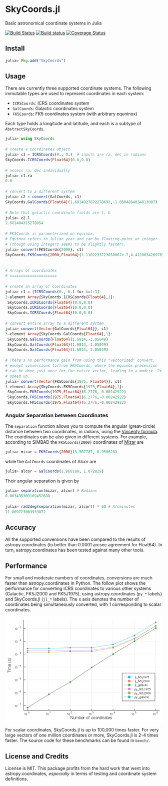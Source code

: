 SkyCoords.jl
============

Basic astronomical coordinate systems in Julia

[![Build Status](https://img.shields.io/travis/kbarbary/SkyCoords.jl.svg?style=flat-square)](https://travis-ci.org/kbarbary/SkyCoords.jl)
[![Build status](https://img.shields.io/appveyor/ci/kbarbary/skycoords-jl.svg?style=flat-square&label=windows)](https://ci.appveyor.com/project/kbarbary/skycoords-jl/branch/master)
[![Coverage Status](http://img.shields.io/coveralls/kbarbary/SkyCoords.jl.svg?style=flat-square)](https://coveralls.io/r/kbarbary/SkyCoords.jl?branch=master)

## Install

```julia
julia> Pkg.add("SkyCoords")
```

## Usage

There are currently three supported coordinate systems. The following
immutable types are used to represent coordinates in each system:

- `ICRSCoords`: ICRS coordinates system
- `GalCoords`: Galactic coordinates system
- `FK5Coords`: FK5 coordinates system (with arbitrary equninox)

Each type holds a longitude and latitude, and each is a subtype of
`AbstractSkyCoords`.

```julia
julia> using SkyCoords

# create a coordinates object
julia> c1 = ICRSCoords(0., 0.)  # inputs are ra, dec in radians
SkyCoords.ICRSCoords{Float64}(0.0,0.0)

# access ra, dec individually
julia> c1.ra
0.0

# convert to a different system
julia> c2 = convert(GalCoords, c1)
SkyCoords.GalCoords{Float64}(1.6814027872278692,-1.0504884034813007)

# Note that galactic coordinate fields are l, b
julia> c2.l
1.681404315278054

# FK5Coords is parameterized on equinox.
# Equinox refers to Julian year and can be floating-point or integer
# (though using integers seems to be slightly faster).
julia> convert(FK5Coords{2000}, c1)
SkyCoords.FK5Coords{2000,Float64}(1.1102233723050067e-7,4.411803426976326e-8)


# Arrays of coordinates
# =====================

# create an array of coordinates 
julia> c1 = [ICRSCoords(0., 0.) for i=1:3]
3-element Array{SkyCoords.ICRSCoords{Float64},1}:
 SkyCoords.ICRSCoords{Float64}(0.0,0.0)
 SkyCoords.ICRSCoords{Float64}(0.0,0.0)
 SkyCoords.ICRSCoords{Float64}(0.0,0.0)

# convert entire array to a different system
julia> convert(Vector{GalCoords{Float64}}, c1)
3-element Array{SkyCoords.GalCoords{Float64},1}:
 SkyCoords.GalCoords{Float64}(1.6814,-1.05049)
 SkyCoords.GalCoords{Float64}(1.6814,-1.05049)
 SkyCoords.GalCoords{Float64}(1.6814,-1.05049)

# There's no performance gain from using this "vectorized" convert,
# except conversions to/from FK5Coords, where the equinox precession
# can be done just once for the entire vector, leading to a modest ~2x
# speed up.
julia> convert(Vector{FK5Coords{1975, Float64}}, c1)
3-element Array{SkyCoords.FK5Coords{1975,Float64},1}:
 SkyCoords.FK5Coords{1975,Float64}(6.2776,-0.00242922)
 SkyCoords.FK5Coords{1975,Float64}(6.2776,-0.00242922)
 SkyCoords.FK5Coords{1975,Float64}(6.2776,-0.00242922)
```

### Angular Separation between Coordinates

The `separation` function allows you to compute the angular (great-circle)
distance between two coordinates, in radians, using
the [Vincenty formula](http://en.wikipedia.org/wiki/Great-circle_distance).  The
coordinates can be also given in different systems.  For example, according to
SIMBAD the `FK5Coords{2000}` coordinates
of [Mizar](http://simbad.u-strasbg.fr/simbad/sim-id?Ident=MIZAR) are

```julia
julia> mizar = FK5Coords{2000}(3.507787, 0.958628)
```

while the `GalCoords` coordinates of Alcor are

```julia
julia> alcor = GalCoords(1.968189, 1.072829)
```

Their angular separation is given by

```julia
julia> separation(mizar, alcor) # Radians
0.003435309169452688

julia> rad2deg(separation(mizar, alcor)) * 60 # Arcminutes
11.809723003933872
```

## Accuracy

All the supported conversions have been compared to the results of
astropy.coordinates (to better than 0.0001 arcsec agreement for Float64).
In turn, astropy.coordinates has been tested against many other tools.


## Performance

For small and moderate numbers of coordinates, conversions are much
faster than astropy.coordinates in Python. The follow plot shows the
performance for converting ICRS coordinates to various other systems
(Galactic, FK5J2000 and FK5J1975), using astropy.coordinates (`py_*`
labels) and SkyCoords.jl (`jl_*` labels). The x axis denotes the
number of coordinates being simultaneously converted, with 1
corresponding to scalar coordinates.

![times](bench/bench.png)

For scalar coordinates, SkyCoords.jl is up to 100,000 times
faster. For very large vectors of one million coordinates or more,
SkyCoords.jl is 2-4 times faster.  The source code for these
benchmarks can be found in `bench/`.


## License and Credits

License is MIT. This package profits from the hard work that went into
astropy.coordinates, *especially* in terms of testing and coordinate system
definitions.
